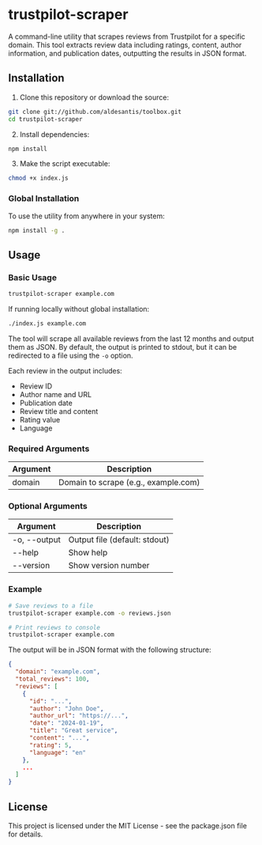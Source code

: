 # trustpilot-scraper

A command-line utility that scrapes reviews from Trustpilot for a specific domain. This tool extracts review data including ratings, content, author information, and publication dates, outputting the results in JSON format.

## Installation

1. Clone this repository or download the source:

```bash
git clone git://github.com/aldesantis/toolbox.git
cd trustpilot-scraper
```

2. Install dependencies:

```bash
npm install
```

3. Make the script executable:

```bash
chmod +x index.js
```

### Global Installation

To use the utility from anywhere in your system:

```bash
npm install -g .
```

## Usage

### Basic Usage

```bash
trustpilot-scraper example.com
```

If running locally without global installation:

```bash
./index.js example.com
```

The tool will scrape all available reviews from the last 12 months and output them as JSON. By default, the output is printed to stdout, but it can be redirected to a file using the `-o` option.

Each review in the output includes:

- Review ID
- Author name and URL
- Publication date
- Review title and content
- Rating value
- Language

### Required Arguments

| Argument | Description                          |
| -------- | ------------------------------------ |
| domain   | Domain to scrape (e.g., example.com) |

### Optional Arguments

| Argument     | Description                   |
| ------------ | ----------------------------- |
| -o, --output | Output file (default: stdout) |
| --help       | Show help                     |
| --version    | Show version number           |

### Example

```bash
# Save reviews to a file
trustpilot-scraper example.com -o reviews.json

# Print reviews to console
trustpilot-scraper example.com
```

The output will be in JSON format with the following structure:

```json
{
  "domain": "example.com",
  "total_reviews": 100,
  "reviews": [
    {
      "id": "...",
      "author": "John Doe",
      "author_url": "https://...",
      "date": "2024-01-19",
      "title": "Great service",
      "content": "...",
      "rating": 5,
      "language": "en"
    },
    ...
  ]
}
```

## License

This project is licensed under the MIT License - see the package.json file for details.
